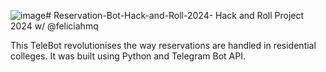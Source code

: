 ![image](https://github.com/kararei/Reservation-Bot-Hack-and-Roll-2024-/assets/154238351/32c8bf5b-f560-4315-bbec-c4403b2c41de)# Reservation-Bot-Hack-and-Roll-2024-
Hack and Roll Project 2024 w/ @feliciahmq

This TeleBot revolutionises the way reservations are handled in residential colleges. It was built using Python and Telegram Bot API.


